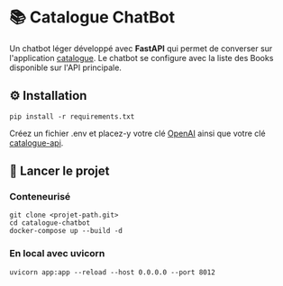 # 📚 Catalogue ChatBot

Un chatbot léger développé avec **FastAPI** qui permet de converser sur l'application [catalogue]().
Le chatbot se configure avec la liste des Books disponible sur l'API principale.

## ⚙️ Installation

```shell
pip install -r requirements.txt
```

Créez un fichier .env et placez-y votre clé [OpenAI](https://platform.openai.com/) ainsi que votre clé [catalogue-api](https://github.com/CorentinLeGuen/catalogue).

## 🚀 Lancer le projet

### Conteneurisé
```shell
git clone <projet-path.git>
cd catalogue-chatbot
docker-compose up --build -d
```

### En local avec uvicorn
```shell
uvicorn app:app --reload --host 0.0.0.0 --port 8012
```